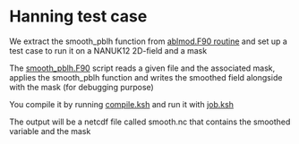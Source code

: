# Hanning test case

We extract the smooth_pblh function from [ablmod.F90 routine](https://forge.nemo-ocean.eu/nemo/nemo/-/blob/main/src/ABL/ablmod.F90?ref_type=heads) and set up a test case to run it on a NANUK12 2D-field and a mask

The [smooth_pblh.F90](smooth_pblh.F90) script reads a given file and the associated mask, applies the smooth_pblh function and writes the smoothed field alongside with the mask (for debugging purpose)

You compile it by running [compile.ksh](compile.ksh) and run it with [job.ksh](job.ksh)

The output will be a netcdf file called smooth.nc that contains the smoothed variable and the mask
